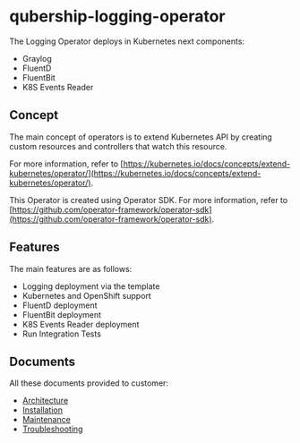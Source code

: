 # qubership-logging-operator

The Logging Operator deploys in Kubernetes next components:

* Graylog
* FluentD
* FluentBit
* K8S Events Reader

## Concept

The main concept of operators is to extend Kubernetes API by creating custom resources
and controllers that watch this resource.

For more information, refer to
[https://kubernetes.io/docs/concepts/extend-kubernetes/operator/](https://kubernetes.io/docs/concepts/extend-kubernetes/operator/).

This Operator is created using Operator SDK. For more information, refer to
[https://github.com/operator-framework/operator-sdk](https://github.com/operator-framework/operator-sdk).

## Features

The main features are as follows:

* Logging deployment via the template
* Kubernetes and OpenShift support
* FluentD deployment
* FluentBit deployment
* K8S Events Reader deployment
* Run Integration Tests

## Documents

All these documents provided to customer:

* [Architecture](/docs/architecture.md)
* [Installation](/docs/installation.md)
* [Maintenance](/docs/maintenance.md)
* [Troubleshooting](/docs/troubleshooting.md)
